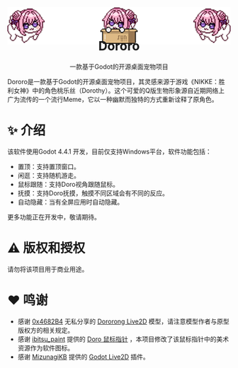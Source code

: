 ![](./assets/head.png)
<h1 style="text-align: center; margin-top: -30px;">Dororo</h1>
<p style="text-align: center;">一款基于Godot的开源桌面宠物项目</p>

Dororo是一款基于Godot的开源桌面宠物项目，其灵感来源于游戏《NIKKE：胜利女神》中的角色桃乐丝（Dorothy）。这个可爱的Q版生物形象源自近期网络上广为流传的一个流行Meme，它以一种幽默而独特的方式重新诠释了原角色。

# ✨ 介绍

该软件使用Godot 4.4.1 开发，目前仅支持Windows平台，软件功能包括：
- 置顶：支持置顶窗口。
- 闲逛：支持随机游走。
- 鼠标跟随：支持Doro视角跟随鼠标。
- 抚摸：支持Doro抚摸，触摸不同区域会有不同的反应。
- 自动隐藏：当有全屏应用时自动隐藏。

更多功能正在开发中，敬请期待。

# ⚠️ 版权和授权
请勿将该项目用于商业用途。

# ❤️ 鸣谢
- 感谢 [0x4682B4](https://afdian.com/a/0x4682B4) 无私分享的 [Dororong Live2D](https://afdian.com/p/181458b4353211efa9f352540025c377) 模型，请注意模型作者与原型版权方的相关规定。
- 感谢 [ibitsu_paint](https://x.com/ibitsu_paint) 提供的 [Doro 鼠标指针](https://x.com/ibitsu_paint/status/1788513498827518292) ，本项目修改了该鼠标指针中的美术资源作为软件图标。
- 感谢 [MizunagiKB](https://github.com/MizunagiKB) 提供的 [Godot Live2D](https://github.com/MizunagiKB/gd_cubism/) 插件。
